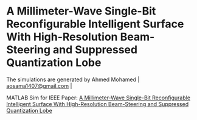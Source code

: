 # A Millimeter-Wave Single-Bit Reconfigurable Intelligent Surface With High-Resolution Beam-Steering and Suppressed Quantization Lobe
The simulations are generated by Ahmed Mohamed | aosama1407@gmail.com |

MATLAB Sim for IEEE Paper: [A Millimeter-Wave Single-Bit Reconfigurable Intelligent Surface With High-Resolution Beam-Steering and Suppressed Quantization Lobe](https://ieeexplore.ieee.org/document/10772712)

